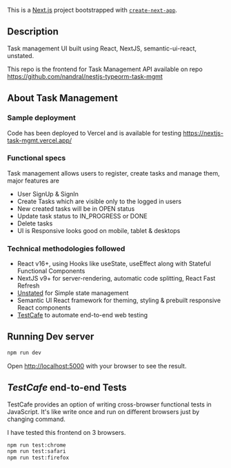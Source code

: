 This is a [Next.js](https://nextjs.org/) project bootstrapped with [`create-next-app`](https://github.com/vercel/next.js/tree/canary/packages/create-next-app).

## Description

Task management UI built using React, NextJS, semantic-ui-react, unstated.

This repo is the frontend for Task Management API available on repo https://github.com/nandral/nestjs-typeorm-task-mgmt

## About Task Management

### Sample deployment

Code has been deployed to Vercel and is available for testing https://nextjs-task-mgmt.vercel.app/

### Functional specs

Task management allows users to register, create tasks and manage them, major features are

- User SignUp & SignIn
- Create Tasks which are visible only to the logged in users
- New created tasks will be in OPEN status
- Update task status to IN_PROGRESS or DONE
- Delete tasks
- UI is Responsive looks good on mobile, tablet & desktops

### Technical methodologies followed

- React v16+, using Hooks like useState, useEffect along with Stateful Functional Components
- NextJS v9+ for server-rendering, automatic code splitting, React Fast Refresh
- [Unstated](https://github.com/jamiebuilds/unstated) for Simple state management
- Semantic UI React framework for theming, styling & prebuilt responsive React components
- [TestCafe](https://devexpress.github.io/testcafe/) to automate
  end-to-end web testing
  



## Running Dev server

```bash
npm run dev
```

Open [http://localhost:5000](http://localhost:5000) with your browser to see the result.

## _TestCafe_ end-to-end Tests

TestCafe provides an option of writing cross-browser functional tests in JavaScript. It's like write once and run on different browsers just by changing command.

I have tested this frontend on 3 browsers.

```bash
npm run test:chrome
npm run test:safari
npm run test:firefox

```
